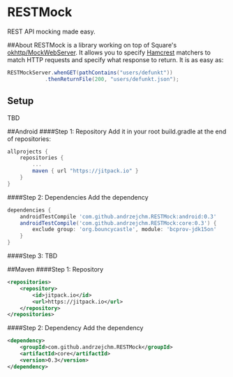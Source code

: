 # RESTMock

REST API mocking made easy.

##About
RESTMock is a library working on top of Square's [okhttp/MockWebServer](https://github.com/square/okhttp/tree/master/mockwebserver). It allows you to specify [Hamcrest](https://github.com/hamcrest/JavaHamcrest) matchers to match HTTP requests and specify what response to return. It is as easy as:

```java
RESTMockServer.whenGET(pathContains("users/defunkt"))
            .thenReturnFile(200, "users/defunkt.json");
```
 
## Setup
TBD 

##Android
####Step 1: Repository
Add it in your root build.gradle at the end of repositories:

```groovy  
allprojects {
	repositories {
		...
		maven { url "https://jitpack.io" }
	}
}
```
####Step 2: Dependencies
Add the dependency

```groovy  
dependencies {
	androidTestCompile 'com.github.andrzejchm.RESTMock:android:0.3'
	androidTestCompile('com.github.andrzejchm.RESTMock:core:0.3') {
        exclude group: 'org.bouncycastle', module: 'bcprov-jdk15on'
    }
}
```

####Step 3:
TBD

##Maven
####Step 1: Repository
```xml
<repositories>
	<repository>
	    <id>jitpack.io</id>
	    <url>https://jitpack.io</url>
	</repository>
</repositories>
```
####Step 2: Dependency
Add the dependency

```xml
<dependency>
    <groupId>com.github.andrzejchm.RESTMock</groupId>
    <artifactId>core</artifactId>
    <version>0.3</version>
</dependency>
```